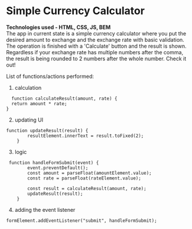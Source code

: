 # Simple Currency Calculator
**Technologies used - HTML, CSS, JS, BEM**\
The app in current state is a simple currency calculator where you put the desired amount to exchange and the exchange rate with basic validation. The operation is finished with a 'Calculate' button and the result is shown. Regardless if your exchange rate has multiple numbers after the comma, the result is being rounded to 2 numbers after the whole number. Check it out!

List of functions/actions performed:  
1. calculation
```
  function calculateResult(amount, rate) {
  return amount * rate;
}
```

2. updating UI
```
function updateResult(result) {
        resultElement.innerText = result.toFixed(2);
    }
```

3. logic
```
 function handleFormSubmit(event) {
        event.preventDefault();
        const amount = parseFloat(amountElement.value);
        const rate = parseFloat(rateElement.value);
        
        const result = calculateResult(amount, rate);
        updateResult(result);
    }
```
4. adding the event listener

```
formElement.addEventListener("submit", handleFormSubmit);
```
